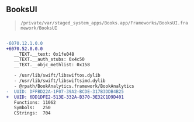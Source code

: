 ## BooksUI

> `/private/var/staged_system_apps/Books.app/Frameworks/BooksUI.framework/BooksUI`

```diff

-6070.12.1.0.0
+6070.52.0.0.0
   __TEXT.__text: 0x1fe048
   __TEXT.__auth_stubs: 0x4c50
   __TEXT.__objc_methlist: 0x158

   - /usr/lib/swift/libswiftos.dylib
   - /usr/lib/swift/libswiftsimd.dylib
   - @rpath/BookAnalytics.framework/BookAnalytics
-  UUID: DFFBD22A-1F07-39A2-BCDE-317B3DDB4B25
+  UUID: 6DD1DFE2-513E-332A-B370-3E32C1D9D401
   Functions: 11062
   Symbols:   250
   CStrings:  704

```
